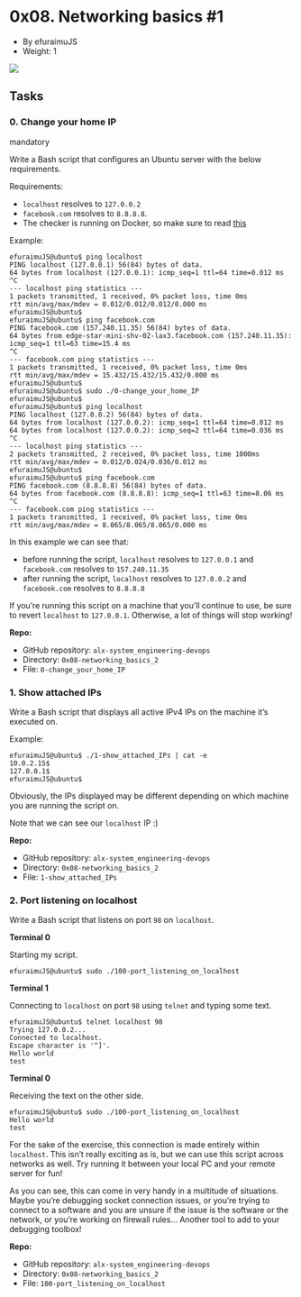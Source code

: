 0x08. Networking basics #1
==========================

*   By efuraimuJS
*   Weight: 1


![](https://s3.amazonaws.com/intranet-projects-files/holbertonschool-sysadmin_devops/285/s7kpNYq.png)


Tasks
-----

### 0\. Change your home IP

mandatory

Write a Bash script that configures an Ubuntu server with the below requirements.

Requirements:

*   `localhost` resolves to `127.0.0.2`
*   `facebook.com` resolves to `8.8.8.8`.
*   The checker is running on Docker, so make sure to read [this](/rltoken/_OIfAXK_SLNsGi2-xR_aGA "this")

Example:

    efuraimuJS@ubuntu$ ping localhost
    PING localhost (127.0.0.1) 56(84) bytes of data.
    64 bytes from localhost (127.0.0.1): icmp_seq=1 ttl=64 time=0.012 ms
    ^C
    --- localhost ping statistics ---
    1 packets transmitted, 1 received, 0% packet loss, time 0ms
    rtt min/avg/max/mdev = 0.012/0.012/0.012/0.000 ms
    efuraimuJS@ubuntu$
    efuraimuJS@ubuntu$ ping facebook.com
    PING facebook.com (157.240.11.35) 56(84) bytes of data.
    64 bytes from edge-star-mini-shv-02-lax3.facebook.com (157.240.11.35): icmp_seq=1 ttl=63 time=15.4 ms
    ^C
    --- facebook.com ping statistics ---
    1 packets transmitted, 1 received, 0% packet loss, time 0ms
    rtt min/avg/max/mdev = 15.432/15.432/15.432/0.000 ms
    efuraimuJS@ubuntu$
    efuraimuJS@ubuntu$ sudo ./0-change_your_home_IP
    efuraimuJS@ubuntu$
    efuraimuJS@ubuntu$ ping localhost
    PING localhost (127.0.0.2) 56(84) bytes of data.
    64 bytes from localhost (127.0.0.2): icmp_seq=1 ttl=64 time=0.012 ms
    64 bytes from localhost (127.0.0.2): icmp_seq=2 ttl=64 time=0.036 ms
    ^C
    --- localhost ping statistics ---
    2 packets transmitted, 2 received, 0% packet loss, time 1000ms
    rtt min/avg/max/mdev = 0.012/0.024/0.036/0.012 ms
    efuraimuJS@ubuntu$
    efuraimuJS@ubuntu$ ping facebook.com
    PING facebook.com (8.8.8.8) 56(84) bytes of data.
    64 bytes from facebook.com (8.8.8.8): icmp_seq=1 ttl=63 time=8.06 ms
    ^C
    --- facebook.com ping statistics ---
    1 packets transmitted, 1 received, 0% packet loss, time 0ms
    rtt min/avg/max/mdev = 8.065/8.065/8.065/0.000 ms
    

In this example we can see that:

*   before running the script, `localhost` resolves to `127.0.0.1` and `facebook.com` resolves to `157.240.11.35`
*   after running the script, `localhost` resolves to `127.0.0.2` and `facebook.com` resolves to `8.8.8.8`

If you’re running this script on a machine that you’ll continue to use, be sure to revert `localhost` to `127.0.0.1`. Otherwise, a lot of things will stop working!

**Repo:**

*   GitHub repository: `alx-system_engineering-devops`
*   Directory: `0x08-networking_basics_2`
*   File: `0-change_your_home_IP`

### 1\. Show attached IPs

Write a Bash script that displays all active IPv4 IPs on the machine it’s executed on.

Example:

    efuraimuJS@ubuntu$ ./1-show_attached_IPs | cat -e
    10.0.2.15$
    127.0.0.1$
    efuraimuJS@ubuntu$
    

Obviously, the IPs displayed may be different depending on which machine you are running the script on.

Note that we can see our `localhost` IP :)

**Repo:**

*   GitHub repository: `alx-system_engineering-devops`
*   Directory: `0x08-networking_basics_2`
*   File: `1-show_attached_IPs`

### 2\. Port listening on localhost



Write a Bash script that listens on port `98` on `localhost`.

**Terminal 0**

Starting my script.

    efuraimuJS@ubuntu$ sudo ./100-port_listening_on_localhost
    

**Terminal 1**

Connecting to `localhost` on port `98` using `telnet` and typing some text.

    efuraimuJS@ubuntu$ telnet localhost 98
    Trying 127.0.0.2...
    Connected to localhost.
    Escape character is '^]'.
    Hello world
    test
    

**Terminal 0**

Receiving the text on the other side.

    efuraimuJS@ubuntu$ sudo ./100-port_listening_on_localhost
    Hello world
    test
    

For the sake of the exercise, this connection is made entirely within `localhost`. This isn’t really exciting as is, but we can use this script across networks as well. Try running it between your local PC and your remote server for fun!

As you can see, this can come in very handy in a multitude of situations. Maybe you’re debugging socket connection issues, or you’re trying to connect to a software and you are unsure if the issue is the software or the network, or you’re working on firewall rules… Another tool to add to your debugging toolbox!

**Repo:**

*   GitHub repository: `alx-system_engineering-devops`
*   Directory: `0x08-networking_basics_2`
*   File: `100-port_listening_on_localhost`
